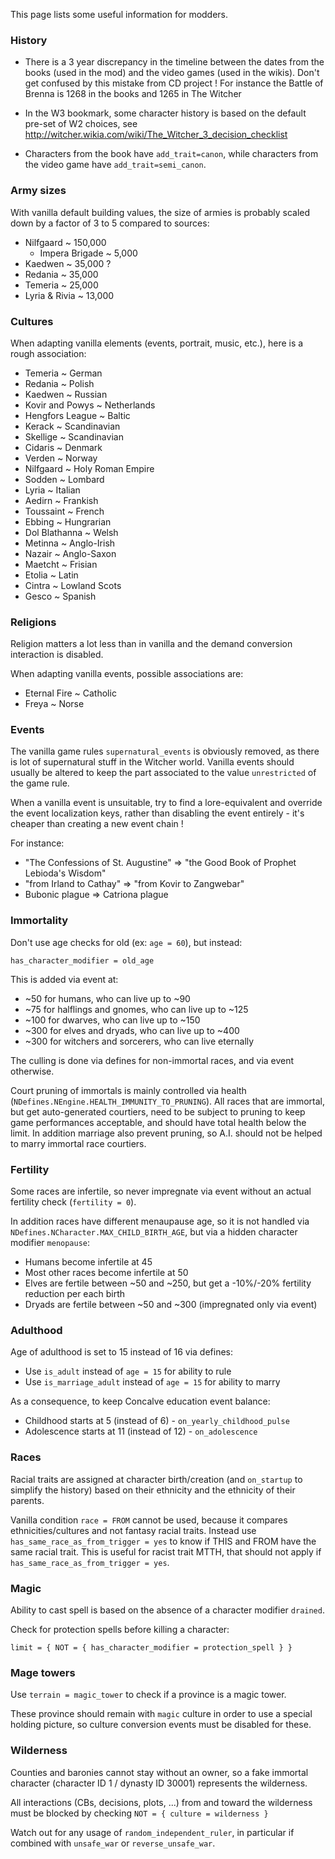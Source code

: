 This page lists some useful information for modders.

### History

- There is a 3 year discrepancy in the timeline between the dates from the books (used in the mod) and the video games (used in the wikis). Don't get confused by this mistake from CD project !
For instance the Battle of Brenna is 1268 in the books and 1265 in The Witcher

- In the W3 bookmark, some character history is based on the default pre-set of W2 choices, see http://witcher.wikia.com/wiki/The_Witcher_3_decision_checklist

- Characters from the book have `add_trait=canon`, while characters from the video game have `add_trait=semi_canon`.

### Army sizes

With vanilla default building values, the size of armies is probably scaled down by a factor of 3 to 5 compared to sources:
- Nilfgaard ~ 150,000
	- Impera Brigade ~ 5,000
- Kaedwen ~ 35,000 ?
- Redania ~ 35,000
- Temeria ~ 25,000
- Lyria & Rivia ~ 13,000

### Cultures

When adapting vanilla elements (events, portrait, music, etc.), here is a rough association:

- Temeria ~ German
- Redania ~ Polish
- Kaedwen ~ Russian
- Kovir and Powys ~ Netherlands
- Hengfors League ~ Baltic
- Kerack ~ Scandinavian
- Skellige ~ Scandinavian
- Cidaris ~ Denmark
- Verden ~ Norway
- Nilfgaard ~ Holy Roman Empire
- Sodden ~ Lombard
- Lyria ~ Italian
- Aedirn ~ Frankish
- Toussaint ~ French
- Ebbing ~ Hungrarian
- Dol Blathanna ~ Welsh
- Metinna ~ Anglo-Irish
- Nazair ~ Anglo-Saxon
- Maetcht ~ Frisian
- Etolia ~ Latin
- Cintra ~ Lowland Scots
- Gesco ~ Spanish


### Religions

Religion matters a lot less than in vanilla and the demand conversion interaction is disabled.

When adapting vanilla events, possible associations are:

- Eternal Fire ~ Catholic
- Freya ~ Norse


### Events

The vanilla game rules `supernatural_events` is obviously removed, as there is lot of supernatural stuff in the Witcher world.
Vanilla events should usually be altered to keep the part associated to the value `unrestricted` of the game rule.

When a vanilla event is unsuitable, try to find a lore-equivalent and override the event localization keys, rather than disabling the event entirely - it's cheaper than creating a new event chain !

For instance:

- "The Confessions of St. Augustine" => "the Good Book of Prophet Lebioda's Wisdom"
- "from Irland to Cathay" => "from Kovir to Zangwebar"
- Bubonic plague => Catriona plague


### Immortality

Don't use age checks for old (ex: `age = 60`), but instead:

````
has_character_modifier = old_age
````

This is added via event at:

- ~50 for humans, who can live up to ~90
- ~75 for halflings and gnomes, who can live up to ~125
- ~100 for dwarves, who can live up to ~150
- ~300 for elves and dryads, who can live up to ~400
- ~300 for witchers and sorcerers, who can live eternally

The culling is done via defines for non-immortal races, and via event otherwise.

Court pruning of immortals is mainly controlled via health (`NDefines.NEngine.HEALTH_IMMUNITY_TO_PRUNING`). 
All races that are immortal, but get auto-generated courtiers, need to be subject to pruning to keep game performances acceptable, and should have total health below the limit.
In addition marriage also prevent pruning, so A.I. should not be helped to marry immortal race courtiers.

### Fertility

Some races are infertile, so never impregnate via event without an actual fertility check (`fertility = 0`).

In addition races have different menaupause age, so it is not handled via `NDefines.NCharacter.MAX_CHILD_BIRTH_AGE`, 
but via a hidden character modifier `menopause`:

- Humans become infertile at 45
- Most other races become infertile at 50
- Elves are fertile between ~50 and ~250, but get a -10%/-20% fertility reduction per each birth
- Dryads are fertile between ~50 and ~300 (impregnated only via event)

### Adulthood

Age of adulthood is set to 15 instead of 16 via defines:

- Use `is_adult` instead of `age = 15` for ability to rule
- Use `is_marriage_adult` instead of `age = 15` for ability to marry

As a consequence, to keep Concalve education event balance:

- Childhood starts at 5 (instead of 6) - `on_yearly_childhood_pulse`
- Adolescence starts at 11 (instead of 12) - `on_adolescence`

### Races

Racial traits are assigned at character birth/creation (and `on_startup` to simplify the history) based on their ethnicity and the ethnicity of their parents.

Vanilla condition `race = FROM` cannot be used, because it compares ethnicities/cultures and not fantasy racial traits.
Instead use `has_same_race_as_from_trigger = yes` to know if THIS and FROM have the same racial trait.
This is useful for racist trait MTTH, that should not apply if `has_same_race_as_from_trigger = yes`.

### Magic

Ability to cast spell is based on the absence of a character modifier `drained`.

Check for protection spells before killing a character: 

````
limit = { NOT = { has_character_modifier = protection_spell } }
````

### Mage towers

Use `terrain = magic_tower` to check if a province is a magic tower.

These province should remain with `magic` culture in order to use a special holding picture, so culture conversion events must be disabled for these.

### Wilderness

Counties and baronies cannot stay without an owner, so a fake immortal character (character ID 1 / dynasty ID 30001) represents the wilderness.

All interactions (CBs, decisions, plots, ...) from and toward the wilderness must be blocked by checking `NOT = { culture = wilderness }`

Watch out for any usage of `random_independent_ruler`, in particular if combined with `unsafe_war` or `reverse_unsafe_war`.



